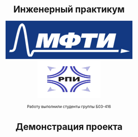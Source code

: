 <h1 align="center">Инженерный практикум</h1>

<p align="center"> <img src="logo.jpg" alt="logo" height = "120" width="400"/> <img src="logo_2.jpg" alt="logo_2" height = "120" width="200"/>

<p align = "center"> <span style="font-size: 12px;">Работу выполнили студенты группы Б03-416</span>

<h1 align="center">Демонстрация проекта</h1>
